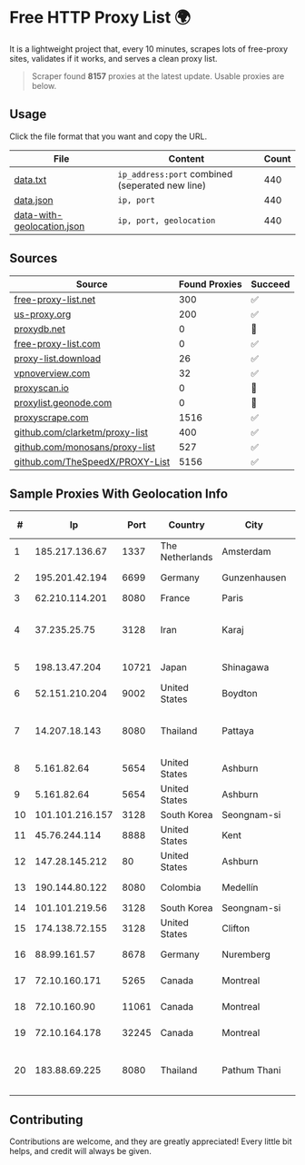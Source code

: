 
# Free HTTP Proxy List 🌍

It is a lightweight project that, every 10 minutes, scrapes lots of free-proxy sites, validates if it works, and serves a clean proxy list.


> Scraper found **8157** proxies at the latest update. Usable proxies are below.

## Usage

Click the file format that you want and copy the URL.


|File|Content|Count|
|----|-------|-----|
|[data.txt](https://raw.githubusercontent.com/themiralay/Proxy-List-World/master/data.txt)|`ip_address:port` combined (seperated new line)|440|
|[data.json](https://raw.githubusercontent.com/themiralay/Proxy-List-World/master/data.json)|`ip, port`|440|
|[data-with-geolocation.json](https://raw.githubusercontent.com/themiralay/Proxy-List-World/master/data-with-geolocation.json)|`ip, port, geolocation`|440|

## Sources

|Source|Found Proxies|Succeed|
|------|-------------|-------|
|[free-proxy-list.net](https://free-proxy-list.net)|300|✅|
|[us-proxy.org](https://www.us-proxy.org)|200|✅|
|[proxydb.net](http://proxydb.net)|0|🚫|
|[free-proxy-list.com](https://free-proxy-list.com/?page=&port=&type%5B%5D=http&type%5B%5D=https&up_time=0&search=Search)|0|✅|
|[proxy-list.download](https://www.proxy-list.download/HTTP)|26|✅|
|[vpnoverview.com](https://vpnoverview.com/privacy/anonymous-browsing/free-proxy-servers)|32|✅|
|[proxyscan.io](https://www.proxyscan.io)|0|🚫|
|[proxylist.geonode.com](https://proxylist.geonode.com/api/proxy-list?limit=300&page=1&sort_by=lastChecked&sort_type=desc&protocols=http,https)|0|🚫|
|[proxyscrape.com](https://api.proxyscrape.com/v2/?request=displayproxies&protocol=http&timeout=10000&country=all&ssl=all&anonymity=all)|1516|✅|
|[github.com/clarketm/proxy-list](https://raw.githubusercontent.com/clarketm/proxy-list/master/proxy-list-raw.txt)|400|✅|
|[github.com/monosans/proxy-list](https://raw.githubusercontent.com/monosans/proxy-list/main/proxies/http.txt)|527|✅|
|[github.com/TheSpeedX/PROXY-List](https://raw.githubusercontent.com/TheSpeedX/PROXY-List/master/http.txt)|5156|✅|


## Sample Proxies With Geolocation Info

|#|Ip|Port|Country|City|Internet Service Provider|
|-|--|----|-------|----|-------------------------|
|1|185.217.136.67|1337|The Netherlands|Amsterdam|Stallion Network Services Limited|
|2|195.201.42.194|6699|Germany|Gunzenhausen|Hetzner Online GmbH|
|3|62.210.114.201|8080|France|Paris|Online SAS|
|4|37.235.25.75|3128|Iran|Karaj|Tose'h Fanavari Ertebabat Pasargad Arian Co. PJS|
|5|198.13.47.204|10721|Japan|Shinagawa|The Constant Company, LLC|
|6|52.151.210.204|9002|United States|Boydton|Microsoft Corporation|
|7|14.207.18.143|8080|Thailand|Pattaya|Triple T Broadband Public Company Limited|
|8|5.161.82.64|5654|United States|Ashburn|Hetzner Online GmbH|
|9|5.161.82.64|5654|United States|Ashburn|Hetzner Online GmbH|
|10|101.101.216.157|3128|South Korea|Seongnam-si|NBP|
|11|45.76.244.114|8888|United States|Kent|The Constant Company|
|12|147.28.145.212|80|United States|Ashburn|Packet Host, Inc.|
|13|190.144.80.122|8080|Colombia|Medellín|Telmex Colombia S.A.|
|14|101.101.219.56|3128|South Korea|Seongnam-si|NBP|
|15|174.138.72.155|3128|United States|Clifton|DigitalOcean, LLC|
|16|88.99.161.57|8678|Germany|Nuremberg|Hetzner Online GmbH|
|17|72.10.160.171|5265|Canada|Montreal|GloboTech Communications|
|18|72.10.160.90|11061|Canada|Montreal|GloboTech Communications|
|19|72.10.164.178|32245|Canada|Montreal|GloboTech Communications|
|20|183.88.69.225|8080|Thailand|Pathum Thani|Triple T Broadband Public Company Limited|



## Contributing

Contributions are welcome, and they are greatly appreciated! Every
little bit helps, and credit will always be given.

